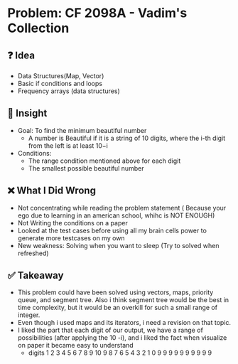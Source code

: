 # Problem: CF 2098A - Vadim's Collection

## ❓ Idea
- Data Structures(Map, Vector)
- Basic if conditions and loops
- Frequency arrays (data structures)

## 🧠 Insight
- Goal: To find the minimum beautiful number
     - A number is Beautiful if it is a string of 10 digits, where the i-th digit from the left is at least 10−i
- Conditions:
     - The range condition mentioned above for each digit
     - The smallest possible beautiful number

## ❌ What I Did Wrong
- Not concentrating while reading the problem statement ( Because your ego due to learning in an american school, whihc is NOT ENOUGH)
- Not Writing the conditions on a paper
- Looked at the test cases before using all my brain cells power to generate more testcases on my own
- New weakness: Solving when you want to sleep (Try to solved when refreshed)

## ✅ Takeaway
- This problem could have been solved using vectors, maps, priority queue, and segment tree. Also i think segment tree would be the best in time complexity, but it would be an overkill for such a small range of integer.
- Even though i used maps and its iterators, i need a revision on that topic.
- I liked the part that each digit of our output, we have a range of possibilities (after applying the 10 -i), and i liked the fact when visualize on paper it became easy to understand
    - digits   1   2   3   4   5   6   7   8   9   10
               9   8   7   6   5   4   3   2   1   0
               9   9   9   9   9   9   9   9   9   9
